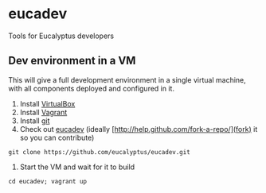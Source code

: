 eucadev
=======

Tools for Eucalyptus developers

## Dev environment in a VM

This will give a full development environment in a single virtual machine, with all components deployed and configured in it.

1. Install [VirtualBox](https://www.virtualbox.org)
1. Install [Vagrant](http://www.vagrantup.com/)
1. Install [git](http://git-scm.com)
1. Check out [eucadev](https://github.com/eucalyptus/eucadev) (ideally [http://help.github.com/fork-a-repo/](fork) it so you can contribute)
``` 
git clone https://github.com/eucalyptus/eucadev.git
```
1. Start the VM and wait for it to build
```
cd eucadev; vagrant up
```

